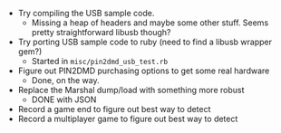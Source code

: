 * Try compiling the USB sample code.
  * Missing a heap of headers and maybe some other stuff. Seems pretty
    straightforward libusb though?
* Try porting USB sample code to ruby (need to find a libusb wrapper gem?)
  * Started in `misc/pin2dmd_usb_test.rb`
* Figure out PIN2DMD purchasing options to get some real hardware
  * Done, on the way.
* Replace the Marshal dump/load with something more robust
  * DONE with JSON
* Record a game end to figure out best way to detect
* Record a multiplayer game to figure out best way to detect
